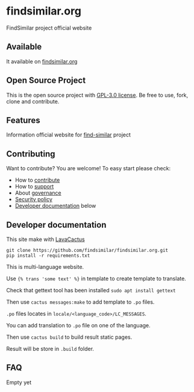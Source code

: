 # findsimilar.org

FindSimilar project official website

## Available
It available on [findsimilar.org](https://findsimilar.org)

## Open Source Project

This is the open source project with [GPL-3.0 license](LICENSE). 
Be free to use, fork, clone and contribute.

## Features

Information official website for [find-similar](https://github.com/findsimilar/find-similar) project

## Contributing

Want to contribute? You are welcome! 
To easy start please check:

- How to [contribute](CONTRIBUTING.md)
- How to [support](SUPPORT.md)
- About [governance](GOVERNANCE.md)
- [Security policy](SECURITY.md)
- [Developer documentation](#developer-documentation) below

## Developer documentation

This site make with [LavaCactus](https://github.com/quillcraftsman/lavacactus)

    git clone https://github.com/findsimilar/findsimilar.org.git
    pip install -r requirements.txt

This is multi-language website.

Use `{% trans 'some text' %}` in template to create template to translate.

Check that gettext tool has been installed `sudo apt install gettext`

Then use `cactus messages:make` to add template to `.po` files.

`.po` files locates in `locale/<language_code>/LC_MESSAGES`.

You can add translation to `.po` file on one of the language.

Then use `cactus build` to build result static pages.

Result will be store in `.build` folder.

## FAQ

Empty yet